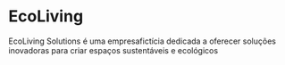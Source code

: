 # EcoLiving
EcoLiving Solutions é uma empresafictícia dedicada a oferecer soluções inovadoras para criar espaços sustentáveis e ecológicos
